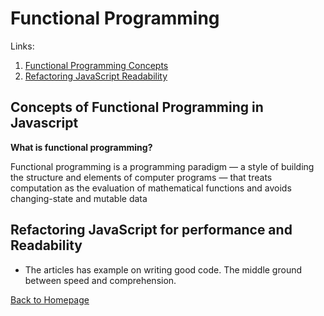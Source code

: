 # Functional Programming

Links:

1. [Functional Programming Concepts](https://medium.com/the-renaissance-developer/concepts-of-functional-programming-in-javascript-6bc84220d2aa)
2. [Refactoring JavaScript Readability](https://dev.to/healeycodes/refactoring-javascript-for-performance-and-readability-with-examples-1hec)

## Concepts of Functional Programming in Javascript

**What is functional programming?**

Functional programming is a programming paradigm — a style of building the structure and elements of computer programs — that treats computation as the evaluation of mathematical functions and avoids changing-state and mutable data

## Refactoring JavaScript  for performance and Readability

- The articles has example on writing good code. The middle ground between speed and comprehension.

[Back to Homepage](https://ashcaz.github.io/reading-notes)
